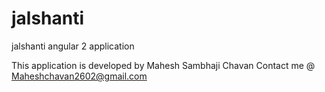 # jalshanti
jalshanti angular 2 application

This application is developed by Mahesh Sambhaji Chavan
Contact me @ Maheshchavan2602@gmail.com